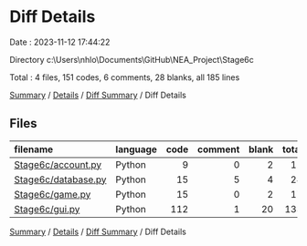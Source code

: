 # Diff Details

Date : 2023-11-12 17:44:22

Directory c:\\Users\\nhlo\\Documents\\GitHub\\NEA_Project\\Stage6c

Total : 4 files,  151 codes, 6 comments, 28 blanks, all 185 lines

[Summary](results.md) / [Details](details.md) / [Diff Summary](diff.md) / Diff Details

## Files
| filename | language | code | comment | blank | total |
| :--- | :--- | ---: | ---: | ---: | ---: |
| [Stage6c/account.py](/Stage6c/account.py) | Python | 9 | 0 | 2 | 11 |
| [Stage6c/database.py](/Stage6c/database.py) | Python | 15 | 5 | 4 | 24 |
| [Stage6c/game.py](/Stage6c/game.py) | Python | 15 | 0 | 2 | 17 |
| [Stage6c/gui.py](/Stage6c/gui.py) | Python | 112 | 1 | 20 | 133 |

[Summary](results.md) / [Details](details.md) / [Diff Summary](diff.md) / Diff Details